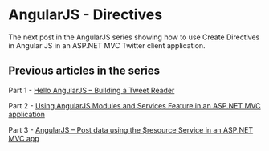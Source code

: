 AngularJS - Directives
====================

The next post in the AngularJS series showing how to use Create Directives in Angular JS in an ASP.NET MVC Twitter client application.

Previous articles in the series
-----------------
Part 1 - [Hello AngularJS – Building a Tweet Reader](http://www.devcurry.com/2013/06/hello-angularjs-building-tweet-reader.html)

Part 2 - [Using AngularJS Modules and Services Feature in an ASP.NET MVC application](http://www.devcurry.com/2013/06/using-angularjs-modules-and-services.html)

Part 3 - [AngularJS – Post data using the $resource Service in an ASP.NET MVC app](http://www.devcurry.com/2013/07/angularjs-post-data-using-resource.html)